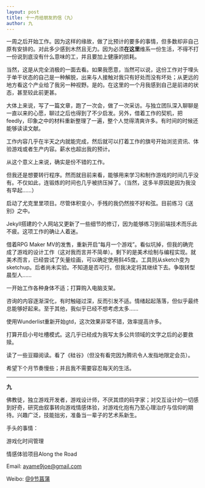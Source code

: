 ```yaml
---
layout: post
title: 十一月给朋友的信（九）
author: 九
---
```

一周之后开始工作。因为这样的缘故，做了比预计的要多的事情，但多数却非自己原有安排的。对此多少感到木然且无力。因为必须**在这里**维系一份生活，不得不打一份说到底没有什么意味的工，并且要加上健康的损耗。

当然，这是从完全消极的一面去看。如果我愿意，当然可以说，这份工作对于埋头于单干状态的自己是一种解脱，出来与人接触对我只有好处而没有坏处；从更远的地方看这个产业给了我另一种视野。是的。在这里的一个月我感到自己是前进的状态，甚至较此前更甚。

大体上来说，写了一篇文章，跑了一次会，做了一次采访。与独立团队深入聊聊是一直以来的心愿，聊过之后也得到了不少启发。另外，借着工作的契机，把feedly，印象之中的材料重新整理了一遍，整个人觉得清爽许多。有时间的时候还能够读读文献。

工作内容几乎在半天之内就能完成，然后就可以打着工作的旗号开始浏览资讯、体验游戏或者生产内容。薪水也超出我的预计。

从这个意义上来说，确实是份不错的工作。

但我还是想要转行程序。然而就目前来看，能够用来学习和制作游戏的时间几乎没有。不仅如此，连锻炼的时间也几乎被挤压掉了。（当然，这多半原因是因为我没有早起……）

启动了尤克里里项目。尽管体积变小，手残的我仍然按不好和弦。目前练习《送别》之中。

Jekyll搭建的个人网站又更新了一些细节的修订，因为能够练习到前端技术而乐此不疲。这项工作的确让人着迷。

借着RPG Maker MV的发售，重新开启“每月一个游戏”。看似坑掉，但我的确完成了游戏的设计工作（这对我而言并不简单）。剩下的是美术绘制与编程实现。就美术而言，已经尝试了矢量绘画，可以确定使用斜45度。工具则从sketch变为sketchup。后者尚未实验。不知道是否可行。但我决定将其继续下去。争取转型晨型人……

一开始工作各种身体不适；打算购入电脑支架。

咨询的内容逐渐深化，有时触碰过深，反而引发不适。情绪起起落落，但似乎最终总能够好起来。至于其他，我似乎已经不想考虑太多……

使用Wunderlist重新开始gtd，这次效果非常不错，效率提高许多。

打算开启小号吐槽模式。这几乎已经成为我写太多公共领域的文字之后的必要救赎。

读了一些豆瓣阅读。看了《硅谷》（但没有看完因为腾讯令人发指地限定会员）。

希望下个月节奏慢些；并且我不需要容忍每天的生活。

---

**九**

佛教徒，独立游戏开发者，游戏设计师，不厌其烦的码字家；对交互设计的一切感到好奇，研究由叙事转向游戏情感体验，对游戏化抱有乃至心理治疗与信仰的期待。兴趣广泛，技能拙劣，准备当一辈子的艺术系新生。

手头的事情：

游戏化时间管理

情感体验项目Along the Road

Email: [ayame9joe@gmail.com](ayame9joe@gmail.com "ayame9joe@gmail.com")

Weibo: [@9节菖蒲](http://weibo.com/ayame9joe/ "@9节菖蒲")
